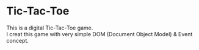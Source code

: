# Tic-Tac-Toe
This is a digital Tic-Tac-Toe game.
<br>
I creat this game with very simple DOM (Document Object Model) & Event concept.

